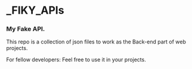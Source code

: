 # _FIKY_APIs

### My Fake API.

This repo is a collection of json files to work as the Back-end part of web projects.

For fellow developers: Feel free to use it in your projects.
